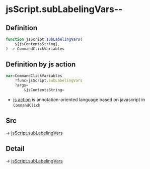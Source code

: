 # jsScript.subLabelingVars--

## Definition

```js.js
function jsScript.subLabelingVars(
	${jsContentsString},
) -> CommandClickVariables
```


## Definition by js action

```js.js
var=CommandClickVariables
	?func=jsScript.subLabelingVars
	?args=
		&jsContentsString=
```

- [js action](#) is annotation-oriented language based on javascript in `CommandClick`

## Src

-> [jsScript.subLabelingVars](https://github.com/puutaro/CommandClick/blob/master/app/src/main/java/com/puutaro/commandclick/fragment_lib/terminal_fragment/js_interface/edit/JsScript.kt#L44)

## Detail

-> [jsScript.subLabelingVars](https://github.com/puutaro/CommandClick/blob/master/md/developer/js_interface/details/edit/JsScript/subLabelingVars.md)
